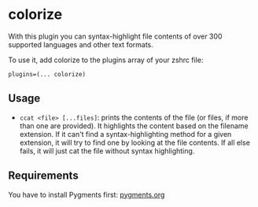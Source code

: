 # colorize

With this plugin you can syntax-highlight file contents of over 300 supported languages and other text formats.

To use it, add colorize to the plugins array of your zshrc file:
```
plugins=(... colorize)
```

## Usage

* `ccat <file> [...files]`: prints the contents of the file (or files, if more than one are provided). 
It highlights the content based on the filename extension. If it can't find a syntax-highlighting method for a given extension, it will try to find one by looking at the file contents. If all else fails, it will just cat the file without syntax highlighting.

## Requirements

You have to install Pygments first: [pygments.org](http://pygments.org/download/)
